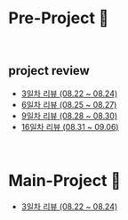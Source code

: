 # Pre-Project 👋

</br>

## project review

* [3일차 리뷰 (08.22 ~ 08.24)](https://github.com/kanghyew0n/Pre-Project/blob/main/Project%20Review/3%EC%9D%BC%EC%B0%A8%20%EB%A6%AC%EB%B7%B0%20(08.22%20~%2008.24).md)
* [6일차 리뷰 (08.25 ~ 08.27)](https://github.com/kanghyew0n/Pre-Project/blob/main/Project%20Review/6%EC%9D%BC%EC%B0%A8%20%EB%A6%AC%EB%B7%B0%20(08.25%20~%2008.27).md)
* [9일차 리뷰 (08.28 ~ 08.30)](https://github.com/kanghyew0n/Pre-Project/blob/main/Project%20Review/9%EC%9D%BC%EC%B0%A8%20%EB%A6%AC%EB%B7%B0%20(08.28%20~%2008.30).md)
* [16일차 리뷰 (08.31 ~ 09.06)](https://github.com/kanghyew0n/Pre-Project/blob/main/Project%20Review/16%EC%9D%BC%EC%B0%A8%20%EB%A6%AC%EB%B7%B0%20(08.31%20~%2009.06).md)

</br>

# Main-Project 👋
* [3일차 리뷰 (08.22 ~ 08.24)](https://github.com/kanghyew0n/Project-REVIEW/blob/main/Main%20Project%20Review/6%EC%9D%BC%EC%B0%A8%20%EB%A6%AC%EB%B7%B0%20(09.07%20~%2009.17).md)

</br>
</br>
